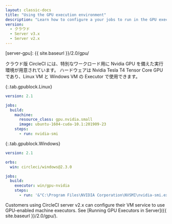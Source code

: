 ```yaml
---
layout: classic-docs
title: "Using the GPU execution environment"
description: "Learn how to configure a your jobs to run in the GPU execution environment."
version:
  - クラウド
  - Server v3.x
  - Server v2.x
---
```


[server-gpu]: {{ site.baseurl }}/2.0/gpu/

クラウド版 CircleCI には、特別なワークロード用に Nvidia GPU を備えた実行環境が用意されています。 ハードウェアは Nvidia Tesla T4 Tensor Core GPU であり、Linux VM と Windows VM の Executor で使用できます。

{:.tab.gpublock.Linux}
```yaml
version: 2.1

jobs:
  build:
    machine:
      resource_class: gpu.nvidia.small
      image: ubuntu-1604-cuda-10.1:201909-23
    steps:
      - run: nvidia-smi
```

{:.tab.gpublock.Windows}
```yaml
version: 2.1

orbs:
  win: circleci/windows@2.3.0

jobs:
  build:
    executor: win/gpu-nvidia
    steps:
      - run: '&"C:\Program Files\NVIDIA Corporation\NVSMI\nvidia-smi.exe"'
```

Customers using CircleCI server v2.x can configure their VM service to use GPU-enabled machine executors. See [Running GPU Executors in Server]({{ site.baseurl }}/2.0/gpu/).
